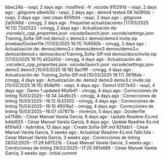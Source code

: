bbec24b - raspi, 2 days ago : modified: -fr .vscode
910291d - raspi, 2 days ago : .gitignore
a8eeb3d - raspi, 2 days ago : demo4 tested OK
fe080dc - raspi, 2 days ago : last clean
655fbfd - raspi, 2 days ago : .gitignore
2a0048d - cmvgg, 2 days ago : Pequeñas actualizaciones [17/03/2025 16:13]
72d2523 - cmvgg, 2 days ago : Actualización de: .vscode/c_cpp_properties.json .vscode/launch.json .vscode/settings.json Training_Sofia-SIP.md demo2.c demo3.c demos/demo3 invite.sip pruebas/Dockerfile  [17/03/2025 16:11]
7b9582b - cmvgg, 2 days ago : Actualización de: demos/demo2.c demos/demo3 demos/demo3.c demos/demo4.c demos/docs/Training_Sofia-SIP.md demos/docs/invite.sip  [17/03/2025 16:11]
a52a30d - cmvgg, 4 days ago : Actualización de: .vscode/c_cpp_properties.json .vscode/launch.json .vscode/settings.json demo2 demo3  [15/03/2025 18:18]
8ac1fff - cmvgg, 4 days ago : Actualización de: Training_Sofia-SIP.md  [15/03/2025 18:17]
361f6eb - cmvgg, 4 days ago : Actualización de: demo2 demo3 demo3.c invite.sip  [15/03/2025 18:15]
854bff4 - raspi, 4 days ago : Demo1
0377e43 - raspi, 4 days ago : Demo 1 updated
96a1b41 - cmvgg, 4 days ago : Correcciones de linting 15/03/2025--16:34
34d9c25 - cmvgg, 4 days ago : Correcciones de linting 15/03/2025--16:12
fb33302 - cmvgg, 4 days ago : Correcciones de linting 15/03/2025--16:10
49316a1 - cmvgg, 4 days ago : Correcciones de linting 15/03/2025--16:07
c57871b - vlorenzo, 5 days ago : Dockerfile
e47fd8c - César Manuel Varela García, 8 days ago : Update Readme-Es.md
bddd555 - César Manuel Varela García, 8 days ago : Update Readme-Es.md
6f91e63 - hybridoa, 12 days ago : Create Sofia-SIP.md
92fddc1 - César Manuel Varela García, 3 weeks ago : Actualizar Readme-Es.md
7a9c34a - Cesar Manuel Varela Garcia, 3 weeks ago : Correcciones de linting 28/02/2025--17:28
b97521b - Cesar Manuel Varela Garcia, 3 weeks ago : Correcciones de linting 28/02/2025--17:25
061e689 - César Manuel Varela García, 3 weeks ago : Initial commit